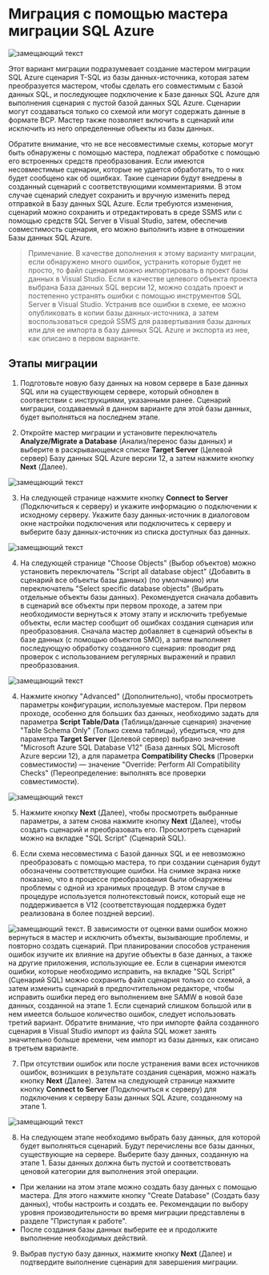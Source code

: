 <properties 
   pageTitle="Миграция с помощью мастера миграции SQL" 
   description="База данных SQL Microsoft Azure, перенос базы данных, импорт базы данных, экспорт базы данных, мастер миграции" 
   services="sql-database" 
   documentationCenter="" 
   authors="pehteh" 
   manager="jeffreyg" 
   editor="monicar"/>

<tags
   ms.service="sql-database"
   ms.devlang="NA"
   ms.topic="article"
   ms.tgt_pltfrm="NA"
   ms.workload="data-management" 
   ms.date="04/14/2015"
   ms.author="pehteh"/>

# Миграция с помощью мастера миграции SQL Azure

![замещающий текст](./media/sql-database-migration-wizard/01SAMWDiagram.png)

Этот вариант миграции подразумевает создание мастером миграции SQL Azure сценария T-SQL из базы данных-источника, которая затем преобразуется мастером, чтобы сделать его совместимым с Базой данных SQL, и последующее подключение к Базе данных SQL Azure для выполнения сценария с пустой базой данных SQL Azure. Сценарии могут создаваться только со схемой или могут содержать данные в формате BCP. Мастер также позволяет включить в сценарий или исключить из него определенные объекты из базы данных.

Обратите внимание, что не все несовместимые схемы, которые могут быть обнаружены с помощью мастера, подлежат обработке с помощью его встроенных средств преобразования. Если имеются несовместимые сценарии, которые не удается обработать, то о них будет сообщено как об ошибках. Такие сценарии будут внедрены в созданный сценарий с соответствующими комментариями. В этом случае сценарий следует сохранить и вручную изменить перед отправкой в Базу данных SQL Azure. Если требуются изменения, сценарий можно сохранить и отредактировать в среде SSMS или с помощью средств SQL Server в Visual Studio, затем, обеспечив совместимость сценария, его можно выполнить извне в отношении Базы данных SQL Azure.

> Примечание. В качестве дополнения к этому варианту миграции, если обнаружено много ошибок, устранить которые будет не просто, то файл сценария можно импортировать в проект базы данных в Visual Studio. Если в качестве целевого объекта проекта выбрана База данных SQL версии 12, можно создать проект и постепенно устранять ошибки с помощью инструментов SQL Server в Visual Studio. Устранив все ошибки в схеме, ее можно опубликовать в копии базы данных-источника, а затем воспользоваться средой SSMS для развертывания базы данных или для ее импорта в базу данных SQL Azure и экспорта из нее, как описано в первом варианте.

## Этапы миграции
1.	Подготовьте новую базу данных на новом сервере в Базе данных SQL или на существующем сервере, который обновлен в соответствии с инструкциями, указанными ранее. Сценарий миграции, создаваемый в данном варианте для этой базы данных, будет выполняться на последнем этапе. 

2.	Откройте мастер миграции и установите переключатель **Analyze/Migrate a Database** (Анализ/перенос базы данных) и выберите в раскрывающемся списке **Target Server** (Целевой сервер) Базу данных SQL Azure версии 12, а затем нажмите кнопку **Next** (Далее).

![замещающий текст](./media/sql-database-migration-wizard/02MigrationWizard.png)

3.	На следующей странице нажмите кнопку **Connect to Server** (Подключиться к серверу) и укажите информацию о подключении к исходному серверу. Укажите базу данных-источник в диалоговом окне настройки подключения или подключитесь к серверу и выберите базу данных-источник из списка доступных баз данных. 

![замещающий текст](./media/sql-database-migration-wizard/03MigrationWizard.png)

4.	На следующей странице "Choose Objects" (Выбор объектов) можно установить переключатель "Script all database object" (Добавить в сценарий все объекты базы данных) (по умолчанию) или переключатель "Select specific database objects" (Выбрать отдельные объекты базы данных). Рекомендуется сначала добавить в сценарий все объекты при первом проходе, а затем при необходимости вернуться к этому этапу и исключить требуемые объекты, если мастер сообщит об ошибках создания сценария или преобразования. Сначала мастер добавляет в сценарий объекты в базе данных (с помощью объектов SMO), а затем выполняет последующую обработку созданного сценария: проводит ряд проверок с использованием регулярных выражений и правил преобразования.

![замещающий текст](./media/sql-database-migration-wizard/04MigrationWizard.png)

4.	Нажмите кнопку "Advanced" (Дополнительно), чтобы просмотреть параметры конфигурации, используемые мастером. При первом проходе, особенно для больших баз данных, необходимо задать для параметра **Script Table/Data** (Таблица/данные сценария) значение "Table Schema Only" (Только схема таблицы), убедиться, что для параметра **Target Server** (Целевой сервер) выбрано значение "Microsoft Azure SQL Database V12" (База данных SQL Microsoft Azure версии 12), а для параметра **Compatibility Checks** (Проверки совместимости) — значение "Override: Perform All Compatibility Checks" (Переопределение: выполнять все проверки совместимости).

![замещающий текст](./media/sql-database-migration-wizard/05MigrationWizard.png)

5.	Нажмите кнопку **Next** (Далее), чтобы просмотреть выбранные параметры, а затем снова нажмите кнопку **Next** (Далее), чтобы создать сценарий и преобразовать его. Просмотреть сценарий можно на вкладке "SQL Script" (Сценарий SQL).

6.	Если схема несовместима с Базой данных SQL и ее невозможно преобразовать с помощью мастера, то при создании сценария будут обозначены соответствующие ошибки. На снимке экрана ниже показано, что в процессе преобразования были обнаружены проблемы с одной из хранимых процедур. В этом случае в процедуре используется полнотекстовый поиск, который еще не поддерживается в V12 (соответствующая поддержка будет реализована в более поздней версии).

![замещающий текст](./media/sql-database-migration-wizard/06MigrationWizard.png). В зависимости от оценки вами ошибок можно вернуться в мастер и исключить объекты, вызывающие проблемы, и повторно создать сценарий. При планировании способов устранения ошибок изучите их влияние на другие объекты в базе данных, а также на другие приложения, использующие ее. Если в сценарии имеются ошибки, которые необходимо исправить, на вкладке "SQL Script" (Сценарий SQL) можно сохранить файл сценария только со схемой, а затем изменить сценарий в предпочтительном редакторе, чтобы исправить ошибки перед его выполнением вне SAMW в новой базе данных, созданной на этапе 1. Если сценарий слишком большой или в нем имеется большое количество ошибок, следует использовать третий вариант. Обратите внимание, что при импорте файла созданного сценария в Visual Studio импорт из файла SQL может занять значительно больше времени, чем импорт из базы данных, как описано в третьем варианте.

7.	При отсутствии ошибок или после устранения вами всех источников ошибок, возникших в результате создания сценария, можно нажать кнопку **Next** (Далее). Затем на следующей странице нажмите кнопку **Connect to Server** (Подключиться к серверу) для подключения к серверу Базы данных SQL Azure, созданному на этапе 1.

![замещающий текст](./media/sql-database-migration-wizard/07MigrationWizard.png)

8.	На следующем этапе необходимо выбрать базу данных, для которой будет выполняться сценарий. Будут перечислены все базы данных, существующие на сервере. Выберите базу данных, созданную на этапе 1. Базы данных должна быть пустой и соответствовать ценовой категории для выполнения этой операции. 
- При желании на этом этапе можно создать базу данных с помощью мастера. Для этого нажмите кнопку "Create Database" (Создать базу данных), чтобы настроить и создать ее. Рекомендации по выбору уровня производительности во время миграции представлены в разделе "Приступая к работе".
- После создания базы данных выберите ее и продолжите выполнение необходимых действий. 

9.	Выбрав пустую базу данных, нажмите кнопку **Next** (Далее) и подтвердите выполнение сценария для завершения миграции.

<!---HONumber=58-->